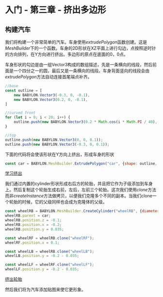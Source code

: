 入门 - 第三章 - 挤出多边形
===

## 构建汽车

我们将构建一个非常简单的汽车。车身使用*extrudePolygon*函数创建。这是*MeshBuilder*下的一个函数。车身的2D形状在XZ平面上进行勾边，点按照逆时针的方向排列，在Y方向进行挤出。多边形的原点在底面的0，0点。

车身形状的勾边是由一组Vector3构成的数组描述，先是一条横向的线段，然后前面是一个四分之一的圆，最后又是一条横向的线段。车身背面竖向的线段会由*extrudePolygon*方法自动连接首尾端点补齐。

````javascript
//base
const outline = [
    new BABYLON.Vector3(-0.3, 0, -0.1),
    new BABYLON.Vector3(0.2, 0, -0.1),
]

//curved front
for (let i = 0; i < 20; i++) {
    outline.push(new BABYLON.Vector3(0.2 * Math.cos(i * Math.PI / 40), 0, 0.2 * Math.sin(i * Math.PI / 40) - 0.1));
}

//top
outline.push(new BABYLON.Vector3(0, 0, 0.1));
outline.push(new BABYLON.Vector3(-0.3, 0, 0.1));
````

下面的代码将会使该形状在Y方向上挤出，形成车身的形状

````javascript
const car = BABYLON.MeshBuilder.ExtrudePolygon("car", {shape: outline, depth: 0.2});
````

[学习挤出](https://playground.babylonjs.com/#KDPAQ9#10)

我们通过内置的cylinder形状形成右后方的轮胎，并且把它作为子级添加到车身上。然后复制这个轮胎生成右前，左后，左前三个轮胎。这次我们使用*clone*方法而非*createInstance*方法做拷贝，以便我们克隆多个不同的副本。当我们clone一个轮胎的时候，它的父级同样也会成为克隆体的父级。

````javascript
const wheelRB = BABYLON.MeshBuilder.CreateCylinder("wheelRB", {diameter: 0.125, height: 0.05})
wheelRB.parent = car;
wheelRB.position.z = -0.1;
wheelRB.position.x = -0.2;
wheelRB.position.y = 0.035;

const wheelRF = wheelRB.clone("wheelRF");
wheelRF.position.x = 0.1;

const wheelLB = wheelRB.clone("wheelLB");
wheelLB.position.y = -0.2 - 0.035;

const wheelLF = wheelRF.clone("wheelLF");
wheelLF.position.y = -0.2 - 0.035;
````

[挤出轮胎](https://playground.babylonjs.com/#KDPAQ9#11)

然后我们将为汽车添加贴图来使它更形象。